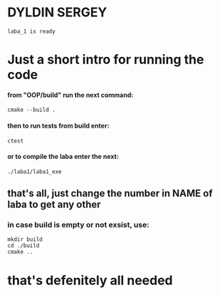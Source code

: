 # DYLDIN SERGEY
	laba_1 is ready 


# Just a short intro for running the code 

#### from "OOP/build" run the next command: 
```cmake --build . ```

#### then to run tests from build enter:

```ctest```


#### or to compile the laba enter the next:

```./laba1/laba1_exe```

## that's all, just change the number in NAME of laba to get any other


### in case build is empty or not exsist, use:
```
mkdir build
cd ./build
cmake ..
```

# that's defenitely all needed


